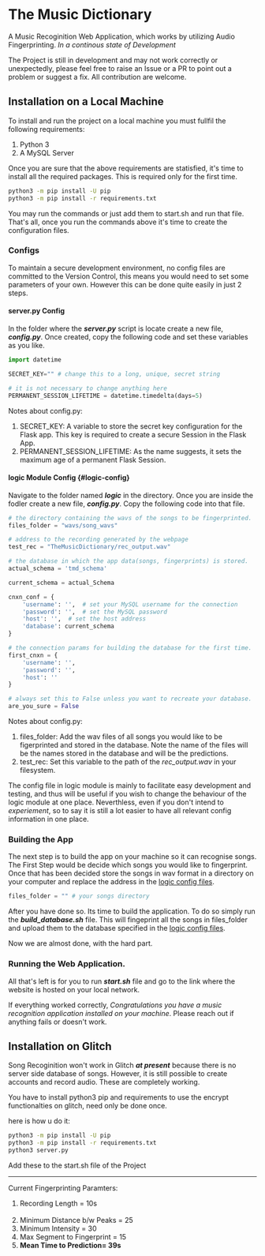# The Music Dictionary

A Music Recoginition Web Application, which works by utilizing Audio Fingerprinting. *In a continous state of Development*

The Project is still in development and may not work correctly or unexpectedly, please feel free to raise an Issue or a PR to point out a problem or suggest a fix. All contribution are welcome.


## Installation on a Local Machine
To install and run the project on a local machine you must fullfil the following requirements:

1. Python 3
2. A MySQL Server

Once you are sure that the above requirements are statisfied, it's time to install all the required packages. This is required only for the first time.

```sh
python3 -m pip install -U pip
python3 -m pip install -r requirements.txt
```

You may run the commands or just add them to start.sh and run that file. That's all, once you run the commands above it's time to create the configuration files.

### Configs
To maintain a secure development environment, no config files are committed to the Version Control, this means you would need to set some parameters of your own. However this can be done quite easily in just 2 steps.

#### server.py Config
In the folder where the ***server.py*** script is locate create a new file, ***config.py***. Once created, copy the following code and set these variables as you like.

```py
import datetime

SECRET_KEY="" # change this to a long, unique, secret string 

# it is not necessary to change anything here
PERMANENT_SESSION_LIFETIME = datetime.timedelta(days=5)
```

Notes about config.py:
1. SECRET_KEY: A variable to store the secret key configuration for the Flask app. This key is required to create a secure Session in the Flask App.
2. PERMANENT_SESSION_LIFETIME: As the name suggests, it sets the maximum age of a permanent Flask Session.

#### logic Module Config {#logic-config}
Navigate to the folder named ***logic*** in the directory. Once you are inside the fodler create a new file, ***config.py***. Copy the following code into that file.

```py
# the directory containing the wavs of the songs to be fingerprinted.
files_folder = "wavs/song_wavs" 

# address to the recording generated by the webpage
test_rec = "TheMusicDictionary/rec_output.wav" 

# the database in which the app data(songs, fingerprints) is stored.
actual_schema = 'tmd_schema'

current_schema = actual_Schema

cnxn_conf = {
    'username': '',  # set your MySQL username for the connection
    'password': '',  # set the MySQL password
    'host': '',  # set the host address
    'database': current_schema
}

# the connection params for building the database for the first time.
first_cnxn = {
    'username': '',
    'password': '',
    'host': ''
}

# always set this to False unless you want to recreate your database.
are_you_sure = False
```

Notes about config.py:
1. files_folder: Add the wav files of all songs you would like to be figerprinted and stored in the database. Note the name of the files will be the names stored in the database and will be the predictions.
2. test_rec: Set this variable to the path of the *rec_output.wav* in your filesystem.

The config file in logic module is mainly to facilitate easy development and testing, and thus will be useful if you wish to change the behaviour of the logic module at one place. Neverthless, even if you don't intend to *experiement*, so to say it is still a lot easier to have all relevant config information in one place.

### Building the App
The next step is to build the app on your machine so it can recognise songs. The First Step would be decide which songs you would like to fingerprint. Once that has been decided store the songs in wav format in a directory on your computer and replace the address in the [logic config files](#logic-config).

```py
files_folder = "" # your songs directory
```

After you have done so. Its time to build the application. To do so simply run the ***build_database.sh*** file. This will fingeprint all the songs in files_folder and upload them to the database specified in the [logic config files](#logic-config).

Now we are almost done, with the hard part. 

### Running the Web Application.
All that's left is for you to run ***start.sh*** file and go to the link where the website is hosted on your local network. 

If everything worked correctly, *Congratulations you have a music recognition application installed on your machine*. Please reach out if anything fails or doesn't work. 

## Installation on Glitch
Song Recoginition won't work in Glitch ***at present*** because there is no server side database of songs. However, it is still possible to create accounts and record audio. These are completely working. 

You have to install python3 pip and requirements to use the encrypt functionalties on glitch, need only be done once. 

here is how u do it:

```sh
python3 -m pip install -U pip
python3 -m pip install -r requirements.txt
python3 server.py
```
Add these to the start.sh file of the Project

---
Current Fingerprinting Paramters:
1. Recording Length = 10s<br><br>
2. Minimum Distance b/w Peaks = 25
3. Minimum Intensity = 30
4. Max Segment to Fingerprint = 15
5. <b>Mean Time to Prediction= 39s</b>